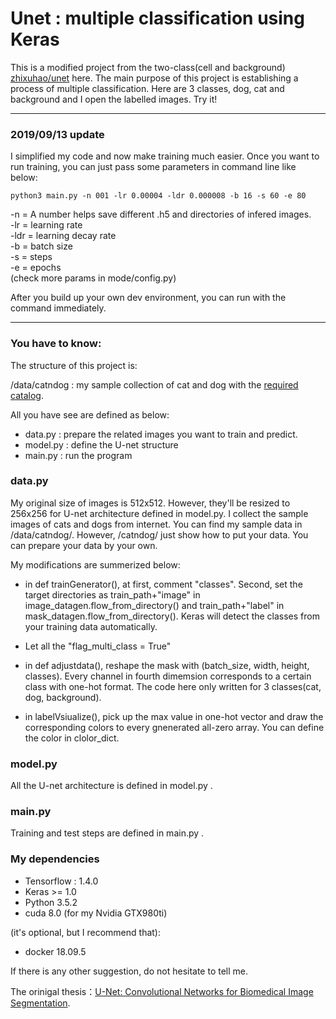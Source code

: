 # Unet : multiple classification using Keras

This is a modified project from the two-class(cell and background) [zhixuhao/unet](https://github.com/zhixuhao/unet.git) here. The main purpose of this project is establishing a process of multiple classification. Here are 3 classes, dog, cat and background and I open the labelled images. Try it!

--------------------------------------------------------------------------------
### 2019/09/13 update 

I simplified my code and now make training much easier.
Once you want to run training, you can just pass some parameters in command line like below:
```
python3 main.py -n 001 -lr 0.00004 -ldr 0.000008 -b 16 -s 60 -e 80
```

-n   = A number helps save different .h5 and directories of infered images.  
-lr  = learning rate  
-ldr = learning decay rate  
-b   = batch size  
-s   = steps  
-e   = epochs  
(check more params in mode/config.py)

After you build up your own dev environment, you can run with the command immediately.

--------------------------------------------------------------------------------


### You have to know:
The structure of this project is:

/data/catndog : my sample collection of cat and dog with the [required catalog](https://gist.github.com/fchollet/0830affa1f7f19fd47b06d4cf89ed44d). 

All you have see are defined as below:
* data.py : prepare the related images you want to train and predict.
* model.py : define the U-net structure
* main.py : run the program


### data.py

My original size of images is 512x512. However, they'll be resized to 256x256 for U-net architecture defined in model.py. I collect the sample images of cats and dogs from internet. You can find my sample data in /data/catndog/. However, /catndog/ just show how to put your data. You can prepare your data by your own.

My modifications are summerized below:

* in def trainGenerator(), at first, comment "classes". Second, set the target directories as train_path+"image" in image_datagen.flow_from_directory() and train_path+"label" in mask_datagen.flow_from_directory(). Keras will detect the classes from your training data automatically.

* Let all the "flag_multi_class = True"

* in def adjustdata(), reshape the mask with (batch_size, width, height, classes). Every channel in fourth dimemsion corresponds to a certain class with one-hot format. The code here only written for 3 classes(cat, dog, background).

* in labelVsiualize(), pick up the max value in one-hot vector and draw the corresponding colors to every gnenerated all-zero array. You can define the color in clolor_dict.


### model.py

All the U-net architecture is defined in model.py .


### main.py

Training and test steps are defined in main.py .


### My dependencies

* Tensorflow : 1.4.0
* Keras >= 1.0
* Python 3.5.2
* cuda 8.0 (for my Nvidia GTX980ti)


(it's optional, but I recommend that):

* docker 18.09.5



If there is any other suggestion, do not hesitate to tell me.





The orinigal thesis：[U-Net: Convolutional Networks for Biomedical Image Segmentation](http://lmb.informatik.uni-freiburg.de/people/ronneber/u-net/). 

